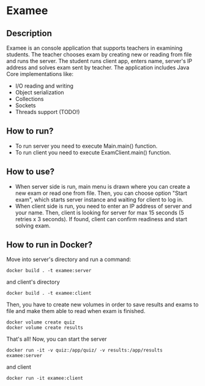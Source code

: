 # Examee
## Description
Examee is an console application that supports teachers in examining students. The teacher chooses exam by creating new or reading from file and runs the server. 
The student runs client app, enters name, server's IP address and solves exam sent by teacher. The application includes Java Core implementations like:
- I/O reading and writing
- Object serialization
- Collections 
- Sockets
- Threads support (TODO!)
## How to run?
* To run server you need to execute Main.main() function.
* To run client you need to execute ExamClient.main() function.
## How to use?
* When server side is run, main menu is drawn where you can create a new exam or read one from file. Then, you can choose option "Start exam", which starts server instance and waiting for client to log in.
* When client side is run, you need to enter an IP address of server and your name. Then, client is looking for server for max 15 seconds (5 retries x 3 seconds). If found, client can confirm readiness and start solving exam.
## How to run in Docker?
Move into server's directory and run a command:
```
docker build . -t examee:server
```
and client's directory
```
docker build . -t examee:client
```
Then, you have to create new volumes in order to save results and exams to file and make them able to read when exam is finished.
```
docker volume create quiz
docker volume create results
```
That's all!
Now, you can start the server
```
docker run -it -v quiz:/app/quiz/ -v results:/app/results examee:server
```
and client
```
docker run -it examee:client
```
